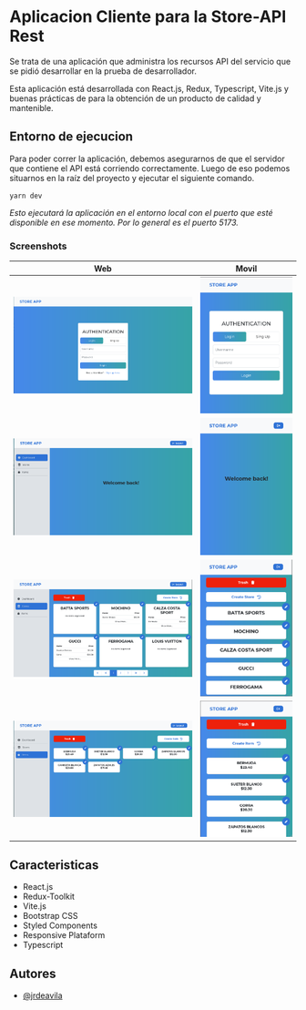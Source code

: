 # Aplicacion Cliente para la Store-API Rest

Se trata de una aplicación que administra los recursos API
del servicio que se pidió desarrollar en la prueba de desarrollador.

Esta aplicación está desarrollada con React.js, Redux, Typescript,
Vite.js y buenas prácticas de para la obtención de un producto de
calidad y mantenible.

## Entorno de ejecucion

Para poder correr la aplicación, debemos asegurarnos de que el servidor que contiene el API está corriendo correctamente.
Luego de eso podemos situarnos en la raíz del proyecto y
ejecutar el siguiente comando.

```
yarn dev
```

_Esto ejecutará la aplicación en el entorno local con
el puerto que esté disponible en ese momento.
Por lo general es el puerto 5173._

### Screenshots

| Web                                       | Movil                                        |
| ----------------------------------------- | -------------------------------------------- |
| <img src="screenshots/login_web.png">     | <img src="screenshots/login_mobile.png">     |
| <img src="screenshots/dashboard_web.png"> | <img src="screenshots/dashboard_mobile.png"> |
| <img src="screenshots/stores_web.png">    | <img src="screenshots/stores_mobile.png">    |
| <img src="screenshots/items_web.png">     | <img src="screenshots/items_mobile.png">     |

## Caracteristicas

- React.js
- Redux-Toolkit
- Vite.js
- Bootstrap CSS
- Styled Components
- Responsive Plataform
- Typescript

## Autores

- [@jrdeavila](https://www.github.com/octokatherine)
